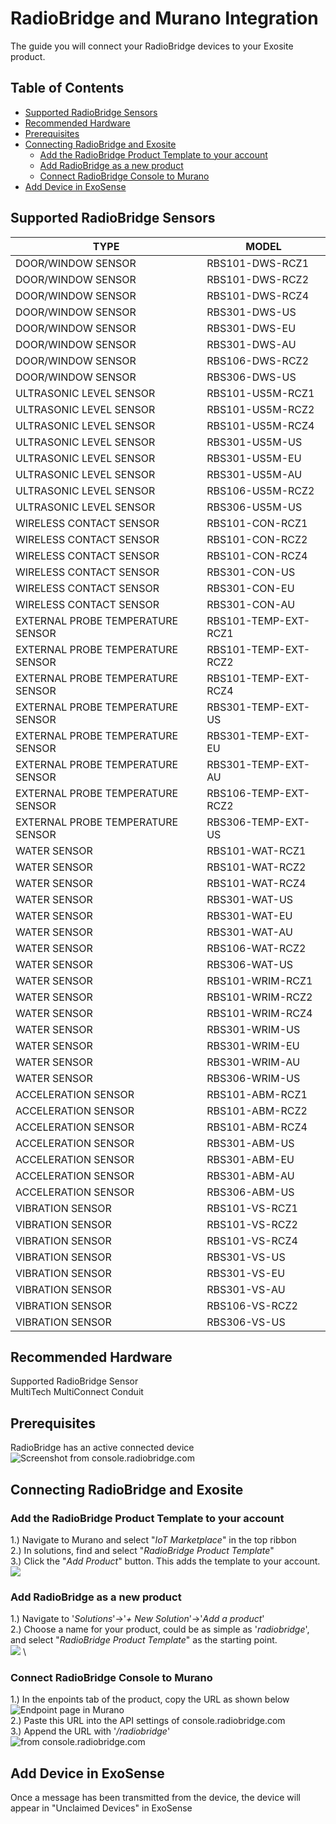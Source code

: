 # RadioBridge and Murano Integration
The guide you will connect your RadioBridge devices to your Exosite product.

## Table of Contents
   * [Supported RadioBridge Sensors](#supported-radiobridge-sensors)
   * [Recommended Hardware](#recommended-hardware)
   * [Prerequisites](#prerequisites)
   * [Connecting RadioBridge and Exosite](#connecting-radiobridge-and-exosite)
      * [Add the RadioBridge Product Template to your account](#add-the-radiobridge-product-template-to-your-account)
      * [Add RadioBridge as a new product](#add-radiobridge-as-a-new-product)
      * [Connect RadioBridge Console to Murano](#connect-radiobridge-console-to-murano)
   * [Add Device in ExoSense](#add-device-in-exosense)

## Supported RadioBridge Sensors
| TYPE | MODEL |
| ---- | ----- |
| DOOR/WINDOW SENSOR | RBS101-DWS-RCZ1 |
| DOOR/WINDOW SENSOR | RBS101-DWS-RCZ2 |
| DOOR/WINDOW SENSOR | RBS101-DWS-RCZ4 |
| DOOR/WINDOW SENSOR | RBS301-DWS-US |
| DOOR/WINDOW SENSOR | RBS301-DWS-EU |
| DOOR/WINDOW SENSOR | RBS301-DWS-AU |
| DOOR/WINDOW SENSOR | RBS106-DWS-RCZ2 |
| DOOR/WINDOW SENSOR | RBS306-DWS-US |
| ULTRASONIC LEVEL SENSOR | RBS101-US5M-RCZ1 |
| ULTRASONIC LEVEL SENSOR | RBS101-US5M-RCZ2 |
| ULTRASONIC LEVEL SENSOR | RBS101-US5M-RCZ4 |
| ULTRASONIC LEVEL SENSOR | RBS301-US5M-US |
| ULTRASONIC LEVEL SENSOR | RBS301-US5M-EU |
| ULTRASONIC LEVEL SENSOR | RBS301-US5M-AU |
| ULTRASONIC LEVEL SENSOR | RBS106-US5M-RCZ2 |
| ULTRASONIC LEVEL SENSOR | RBS306-US5M-US |
| WIRELESS CONTACT SENSOR| RBS101-CON-RCZ1 |
| WIRELESS CONTACT SENSOR| RBS101-CON-RCZ2 |
| WIRELESS CONTACT SENSOR| RBS101-CON-RCZ4 |
| WIRELESS CONTACT SENSOR| RBS301-CON-US |
| WIRELESS CONTACT SENSOR| RBS301-CON-EU |
| WIRELESS CONTACT SENSOR| RBS301-CON-AU |
| EXTERNAL PROBE TEMPERATURE SENSOR| RBS101-TEMP-EXT-RCZ1 |
| EXTERNAL PROBE TEMPERATURE SENSOR| RBS101-TEMP-EXT-RCZ2 |
| EXTERNAL PROBE TEMPERATURE SENSOR| RBS101-TEMP-EXT-RCZ4 |
| EXTERNAL PROBE TEMPERATURE SENSOR| RBS301-TEMP-EXT-US |
| EXTERNAL PROBE TEMPERATURE SENSOR| RBS301-TEMP-EXT-EU |
| EXTERNAL PROBE TEMPERATURE SENSOR| RBS301-TEMP-EXT-AU |
| EXTERNAL PROBE TEMPERATURE SENSOR| RBS106-TEMP-EXT-RCZ2 |
| EXTERNAL PROBE TEMPERATURE SENSOR| RBS306-TEMP-EXT-US |
| WATER SENSOR | RBS101-WAT-RCZ1 |
| WATER SENSOR | RBS101-WAT-RCZ2 |
| WATER SENSOR | RBS101-WAT-RCZ4 |
| WATER SENSOR | RBS301-WAT-US |
| WATER SENSOR | RBS301-WAT-EU |
| WATER SENSOR | RBS301-WAT-AU |
| WATER SENSOR | RBS106-WAT-RCZ2 |
| WATER SENSOR | RBS306-WAT-US |
| WATER SENSOR | RBS101-WRIM-RCZ1 |
| WATER SENSOR | RBS101-WRIM-RCZ2 |
| WATER SENSOR | RBS101-WRIM-RCZ4 |
| WATER SENSOR | RBS301-WRIM-US |
| WATER SENSOR | RBS301-WRIM-EU |
| WATER SENSOR | RBS301-WRIM-AU |
| WATER SENSOR | RBS306-WRIM-US |
| ACCELERATION SENSOR | RBS101-ABM-RCZ1 |
| ACCELERATION SENSOR | RBS101-ABM-RCZ2 |
| ACCELERATION SENSOR | RBS101-ABM-RCZ4 |
| ACCELERATION SENSOR | RBS301-ABM-US |
| ACCELERATION SENSOR | RBS301-ABM-EU |
| ACCELERATION SENSOR | RBS301-ABM-AU |
| ACCELERATION SENSOR | RBS306-ABM-US |
| VIBRATION SENSOR | RBS101-VS-RCZ1 |
| VIBRATION SENSOR | RBS101-VS-RCZ2 |
| VIBRATION SENSOR | RBS101-VS-RCZ4 |
| VIBRATION SENSOR | RBS301-VS-US |
| VIBRATION SENSOR | RBS301-VS-EU |
| VIBRATION SENSOR | RBS301-VS-AU |
| VIBRATION SENSOR | RBS106-VS-RCZ2 |
| VIBRATION SENSOR | RBS306-VS-US |

## Recommended Hardware
Supported RadioBridge Sensor\
MultiTech MultiConnect Conduit

## Prerequisites
RadioBridge has an active connected device
![Screenshot from console.radiobridge.com](../../assets/RadioBridge/RadioBridgeDeviceActive.png)

## Connecting RadioBridge and Exosite
### Add the RadioBridge Product Template to your account
1.) Navigate to Murano and select "*IoT Marketplace*" in the top ribbon\
2.) In solutions, find and select "*RadioBridge Product Template*"\
3.) Click the "*Add Product*" button. This adds the template to your account.\
![](../../assets/RadioBridge/RadioBridgeExchangeElement.png)


### Add RadioBridge as a new product
1.) Navigate to '*Solutions*'->'*+ New Solution*'->'*Add a product*'\
2.) Choose a name for your product, could be as simple as '*radiobridge*', and select "*RadioBridge Product Template*" as the starting point.\
![](../../assets/RadioBridge/CreateNewProduct.png) \

### Connect RadioBridge Console to Murano
1.) In the enpoints tab of the product, copy the URL as shown below\
![Endpoint page in Murano](../../assets/RadioBridge/EndpointURL.png) \
2.) Paste this URL into the API settings of console.radiobridge.com\
3.) Append the URL with '*/radiobridge*'\
![from console.radiobridge.com](../../assets/RadioBridge/RadioBridgeConsoleAPI.png)

## Add Device in ExoSense
Once a message has been transmitted from the device, the device will appear in "Unclaimed Devices" in ExoSense

